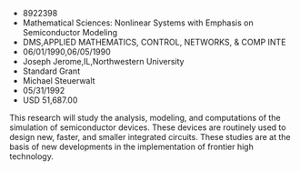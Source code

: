 
* 8922398
* Mathematical Sciences: Nonlinear Systems with Emphasis on Semiconductor Modeling
* DMS,APPLIED MATHEMATICS, CONTROL, NETWORKS, & COMP INTE
* 06/01/1990,06/05/1990
* Joseph Jerome,IL,Northwestern University
* Standard Grant
* Michael Steuerwalt
* 05/31/1992
* USD 51,687.00

This research will study the analysis, modeling, and computations of the
simulation of semiconductor devices. These devices are routinely used to design
new, faster, and smaller integrated circuits. These studies are at the basis of
new developments in the implementation of frontier high technology.
